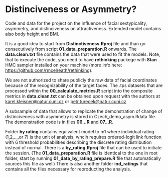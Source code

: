 # Distinciveness or Asymmetry?
Code and data for the project on the influence of facial sextypicality, asymmetry, and distinciveness on attractiveness. Extended model contains also body height and BMI.

It is a good idea to start from **Distinctiveness.Rproj** file and than go consecutively from script **01_data_preparation.R** onwards.
The **data.clean.txt** file contains the data that were used to fit the models. Note, that to execute the code, you need to have **rethinking** packege with **Stan** HMC sampler installed on your machine (more info here: https://github.com/rmcelreath/rethinking).

We are not authorized to share publicly the raw data of facial coordinates because of the recognizability of the target faces. The .tps datasets that are processed within the **00_calculate_metrics.R** script into the composite metrics in **data.clean.txt** can be obtained upon request with the authors at karel.kleisner@natur.cuni.cz or petr.turecek@natur.cuni.cz

A subsample of data that allows to replicate the demonstration of change of distinciveness with asymmetry is stored in Czech_demo_asym.Rdata file. The demonstration code is in files **06...R** and **07...R**.

Folder **by rating** contains equivalent model to m1 where individual rating (1,2,...,or 7) is the unit of analysis, whcih requires ordered-logit link function with 6 threshold probabilities describing the discrete rating distribution instead of normal. There is a **by_rating.Rproj** file that can be used to initiate the session. (The **01_data_preparation.R** file is identical to the one in root folder, start by running **01_data_by_rating_prepare.R** file that automatically sources this file as well) There is also another folder **ind_ratings** that contains all the files necessary for reproducting the analysis. 
